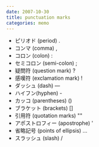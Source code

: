 ```yaml
---
date: 2007-10-30
title: punctuation marks
categories: memo
---
```

<ul><li>ピリオド (period) .</li><li>コンマ (comma) ,</li><li>コロン (colon) :</li><li>セミコロン (semi-colon) ;</li><li>疑問符 (question mark) ?</li><li>感嘆符 (exclamation mark) !</li><li>ダッシュ (dash)  —</li><li>ハイフン(hyphen) -</li><li>カッコ (parentheses) ()</li><li>ブラケット (brackets) []</li><li>引用符 (quotation marks) ""</li><li>アポストロフィー (apostrophe) '</li><li>省略記号 (points of ellipsis) ...</li><li>スラッシュ (slash) /</li></ul>
